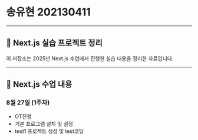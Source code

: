 # 송유현 202130411

---

## 📘 Next.js 실습 프로젝트 정리

이 저장소는 2025년 Next.js 수업에서 진행한 실습 내용을 정리한 자료입니다.

---

## 📘 Next.js 수업 내용

### 8월 27일 (1주차)
- OT진행
- 기본 프로그램 설치 및 설정
- test1 프로젝트 생성 및 test코딩
